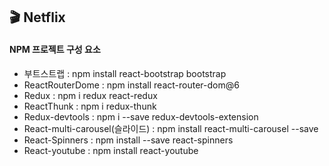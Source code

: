 ## 🎬 Netflix

#### NPM 프로젝트 구성 요소

- 부트스트랩 : npm install react-bootstrap bootstrap
- ReactRouterDome : npm install react-router-dom@6
- Redux : npm i redux react-redux
- ReactThunk : npm i redux-thunk
- Redux-devtools : npm i --save redux-devtools-extension
- React-multi-carousel(슬라이드) : npm install react-multi-carousel --save
- React-Spinners : npm install --save react-spinners
- React-youtube : npm install react-youtube
